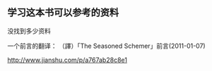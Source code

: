 

## 学习这本书可以参考的资料

没找到多少资料

一个前言的翻译：
（譯）「The Seasoned Schemer」前言(2011-01-07)  
> 
http://www.jianshu.com/p/a767ab28c8e1


## 